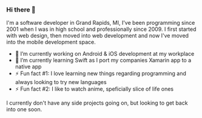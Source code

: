 ### Hi there 👋

I'm a software developer in Grand Rapids, MI, I've been programming since 2001 when I was in high school and professionally since 2009. I first started with web design, then moved into web development and now I've moved into the mobile development space.

- 🔭 I’m currently working on Android & iOS development at my workplace
- 🌱 I’m currently learning Swift as I port my companies Xamarin app to a native app
- ⚡ Fun fact #1: I love learning new things regarding programming and always looking to try new languages
- ⚡ Fun fact #2: I like to watch anime, speficially slice of life ones

I currently don't have any side projects going on, but looking to get back into one soon.

<!--
**eman1986/eman1986** is a ✨ _special_ ✨ repository because its `README.md` (this file) appears on your GitHub profile.

Here are some ideas to get you started:

- 🔭 I’m currently working on ...
- 🌱 I’m currently learning ...
- 👯 I’m looking to collaborate on ...
- 🤔 I’m looking for help with ...
- 💬 Ask me about ...
- 📫 How to reach me: ...
- 😄 Pronouns: ...
- ⚡ Fun fact: ...
-->
